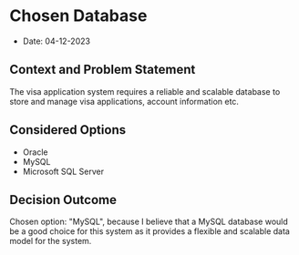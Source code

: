 # Chosen Database

* Date: 04-12-2023

## Context and Problem Statement

The visa application system requires a reliable and scalable database to store and manage visa applications, account information etc.

## Considered Options

* Oracle
* MySQL
* Microsoft SQL Server

## Decision Outcome

Chosen option: "MySQL", because I believe that a MySQL database would be a good choice for this system as it provides a flexible and scalable data model for the system.
